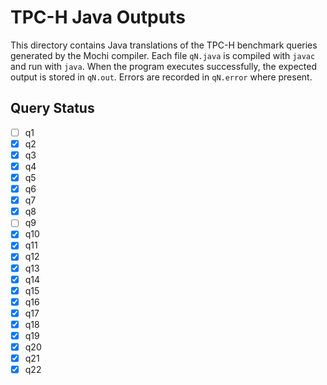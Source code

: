 # TPC-H Java Outputs

This directory contains Java translations of the TPC-H benchmark queries generated by the Mochi compiler. Each file `qN.java` is compiled with `javac` and run with `java`. When the program executes successfully, the expected output is stored in `qN.out`. Errors are recorded in `qN.error` where present.

## Query Status

- [ ] q1
- [x] q2
- [x] q3
- [x] q4
- [x] q5
- [x] q6
- [x] q7
- [x] q8
- [ ] q9
- [x] q10
- [x] q11
- [x] q12
- [x] q13
- [x] q14
- [x] q15
- [x] q16
- [x] q17
- [x] q18
- [x] q19
- [x] q20
- [x] q21
- [x] q22
